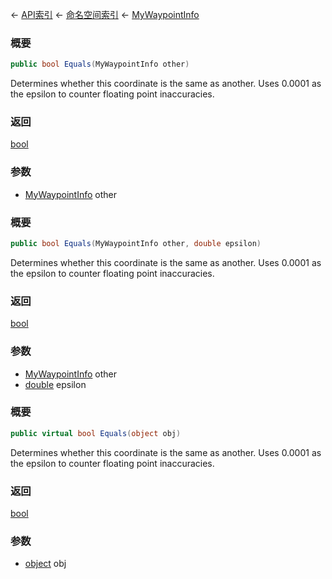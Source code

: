 ← [API索引](Api-Index) ← [命名空间索引](Namespace-Index) ← [MyWaypointInfo](Sandbox.ModAPI.Ingame.MyWaypointInfo)

### 概要

```csharp
public bool Equals(MyWaypointInfo other)
```

Determines whether this coordinate is the same as another. Uses 0.0001 as the epsilon to counter floating point inaccuracies.

### 返回

[bool](https://docs.microsoft.com/en-us/dotnet/api/System.Boolean?view=netframework-4.6)



### 参数

* [MyWaypointInfo](Sandbox.ModAPI.Ingame.MyWaypointInfo) other
### 概要

```csharp
public bool Equals(MyWaypointInfo other, double epsilon)
```

Determines whether this coordinate is the same as another. Uses 0.0001 as the epsilon to counter floating point inaccuracies.

### 返回

[bool](https://docs.microsoft.com/en-us/dotnet/api/System.Boolean?view=netframework-4.6)



### 参数

* [MyWaypointInfo](Sandbox.ModAPI.Ingame.MyWaypointInfo) other
* [double](https://docs.microsoft.com/en-us/dotnet/api/System.Double?view=netframework-4.6) epsilon
### 概要

```csharp
public virtual bool Equals(object obj)
```

Determines whether this coordinate is the same as another. Uses 0.0001 as the epsilon to counter floating point inaccuracies.

### 返回

[bool](https://docs.microsoft.com/en-us/dotnet/api/System.Boolean?view=netframework-4.6)



### 参数

* [object](https://docs.microsoft.com/en-us/dotnet/api/System.Object?view=netframework-4.6) obj
